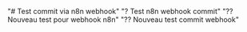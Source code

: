 "# Test commit via n8n webhook" 
"? Test n8n webhook commit" 
"?? Nouveau test pour webhook n8n" 
"?? Nouveau test commit webhook" 
